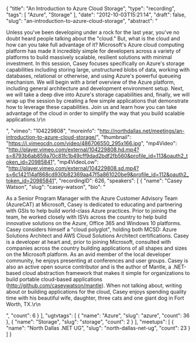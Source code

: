 {
  "title": "An Introduction to Azure Cloud Storage",
  "type": "recording",
  "tags": [
    "Azure",
    "Storage"
  ],
  "date": "2012-10-03T15:21:14",
  "draft": false,
  "slug": "an-introduction-to-azure-cloud-storage",
  "abstract": "<p>Unless you've been developing under a rock for the last year, you've no doubt heard people talking about the \"cloud.\" But, what is the cloud and how can you take full advantage of it? Microsoft's Azure cloud computing platform has made it incredibly simple for developers across a variety of platforms to build massively scalable, resilient solutions with minimal investment. In this session, Casey focuses specifically on Azure's storage capabilities including storing large, unstructured blobs of data, working with databases, relational or otherwise, and using Azure's powerful queueing mechanism. We will begin with a brief overview of the Azure platform, including general architecture and development environment setup. Next, we will take a deep dive into Azure's storage capabilities and, finally, we will wrap up the session by creating a few simple applications that demonstrate how to leverage these capabilities. Join us and learn how you can take advantage of the cloud in order to simplify the way that you build scalable applications.\r\n</p>",
  "vimeo": "104229808",
  "moreinfo": "http://northdallas.net/meetings/an-introduction-to-azure-cloud-storage/",
  "thumbnail": "https://i.vimeocdn.com/video/486706550_295x166.jpg",
  "mp4Video": "http://player.vimeo.com/external/104229808.hd.mp4?s=8793b6ab859a70c81fc1b49cff9dad2bdf2fb560&profile_id=113&oauth2_token_id=20985841",
  "mp4VideoLow": "http://player.vimeo.com/external/104229808.sd.mp4?s=6c142114af868cd930b82369aa47f5a861020be9&profile_id=112&oauth2_token_id=20985841",
  "recordingID": 626,
  "speakers": [
    {
      "name": "Casey Watson",
      "slug": "casey-watson",
      "bio": "<p>As a Senior Program Manager with the Azure Customer Advisory Team (AzureCAT) at Microsoft, Casey is dedicated to educating and partnering with GSIs to help build world-class Azure practices. Prior to joining the team, he worked closely with ISVs across the country to help build innovative solutions on the Azure, Office 365 and Windows 10 platforms. Casey considers himself a \"cloud polyglot\", holding both MCSD: Azure Solutions Architect and AWS Cloud Solutions Architect certifications. Casey is a developer at heart and, prior to joining Microsoft, consulted with companies across the country building applications of all shapes and sizes on the Microsoft platform. As an avid member of the local developer community, he enjoys presenting at conferences and user groups. Casey is also an active open source contributor and is the author of Mantle, a .NET-based cloud abstraction framework that makes it simple for organizations to build portable cloud-based applications (http://github.com/caseywatson/mantle). When not talking about, writing about or building applications for the cloud, Casey enjoys spending quality time with his beautiful wife, daughter, three cats and one giant dog in Fort Worth, TX.\r\n</p>",
      "count": 6
    }
  ],
  "ugtvtags": [
    {
      "name": "Azure",
      "slug": "azure",
      "count": 36
    },
    {
      "name": "Storage",
      "slug": "storage",
      "count": 2
    }
  ],
  "meetups": [
    {
      "name": "North Dallas .NET UG",
      "slug": "north-dallas-net-ug",
      "count": 23
    }
  ]
}